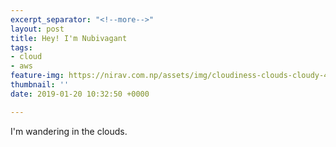 ```yaml
---
excerpt_separator: "<!--more-->"
layout: post
title: Hey! I'm Nubivagant
tags:
- cloud
- aws
feature-img: https://nirav.com.np/assets/img/cloudiness-clouds-cloudy-417045.jpg
thumbnail: ''
date: 2019-01-20 10:32:50 +0000

---
```

I'm wandering in the clouds.